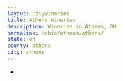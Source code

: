 ```yaml
---
layout: citywineries
title: Athens Wineries
description: Wineries in Athens, OH
permalink: /ohio/athens/athens/
state: oh
county: athens
city: athens
---
```

-
